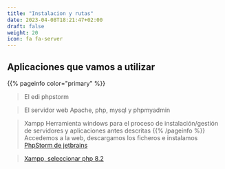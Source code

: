 ```yaml
---
title: "Instalacion y rutas"
date: 2023-04-08T18:21:47+02:00
draft: false
weight: 20
icon: fa fa-server
---
```

## Aplicaciones que vamos a utilizar
{{% pageinfo color="primary" %}}
> El edi phpstorm

> El servidor web Apache, php, mysql y phpmyadmin

> Xampp Herramienta windows para el proceso de instalación/gestión de servidores y aplicaciones antes descritas
{{% /pageinfo %}}
Accedemos a la web, descargamos los ficheros e instalamos
> [PhpStorm de jetbrains](https://www.jetbrains.com/phpstorm/promo/?source=google&medium=cpc&campaign=14335686144&term=phpstorm&content=604147130390&gad=1&gclid=Cj0KCQjwr82iBhCuARIsAO0EAZw2zXOEBLrzMEG7_TAQ4flB03pgYGJ-KKWCK3H4gb70Z1kOUoXIjmwaAleuEALw_wcB)

> [Xampp, seleccionar php 8.2](https://www.apachefriends.org/es/download.html)
